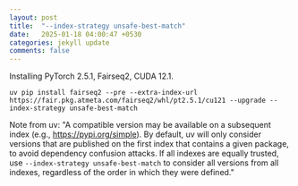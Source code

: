 ```yaml
---
layout: post
title:  "--index-strategy unsafe-best-match"
date:   2025-01-18 04:00:47 +0530
categories: jekyll update
comments: false
---
```


Installing PyTorch 2.5.1, Fairseq2, CUDA 12.1.

`uv pip install fairseq2 --pre --extra-index-url https://fair.pkg.atmeta.com/fairseq2/whl/pt2.5.1/cu121 --upgrade --index-strategy unsafe-best-match`

Note from uv:
"A compatible version may be available on a subsequent index (e.g., https://pypi.org/simple). By default, uv will only consider versions that are published on the first index that contains a given package,
to avoid dependency confusion attacks. If all indexes are equally trusted, use `--index-strategy unsafe-best-match` to consider all versions from all indexes, regardless of the order in which they were
defined."
